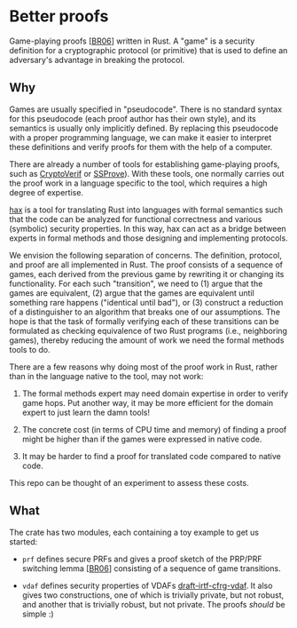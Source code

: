 # Better proofs

Game-playing proofs [[BR06]] written in Rust. A "game" is a security definition
for a cryptographic protocol (or primitive) that is used to define an
adversary's advantage in breaking the protocol.

## Why

Games are usually specified in "pseudocode". There is no standard syntax for
this pseudocode (each proof author has their own style), and its semantics is
usually only implicitly defined. By replacing this pseudocode with a proper
programming language, we can make it easier to interpret these definitions
and verify proofs for them with the help of a computer.

There are already a number of tools for establishing game-playing proofs, such
as [CryptoVerif](https://bblanche.gitlabpages.inria.fr/CryptoVerif/) or
[SSProve](https://eprint.iacr.org/2021/397)). With these tools, one normally
carries out the proof work in a language specific to the tool, which requires a
high degree of expertise.

[hax](https://cryspen.com/hax/) is a tool for translating Rust into languages
with formal semantics such that the code can be analyzed for functional
correctness and various (symbolic) security properties. In this way, hax can
act as a bridge between experts in formal methods and those designing and
implementing protocols.

We envision the following separation of concerns. The definition, protocol, and
proof are all implemented in Rust. The proof consists of a sequence of games,
each derived from the previous game by rewriting it or changing its
functionality. For each such "transition", we need to (1) argue that the games
are equivalent, (2) argue that the games are equivalent until something rare
happens ("identical until bad"), or (3) construct a reduction of a
distinguisher to an algorithm that breaks one of our assumptions. The hope is
that the task of formally verifying each of these transitions can be formulated
as checking equivalence of two Rust programs (i.e., neighboring games), thereby
reducing the amount of work we need the formal methods tools to do.

There are a few reasons why doing most of the proof work in Rust, rather than
in the language native to the tool, may not work:

1. The formal methods expert may need domain expertise in order to verify game
   hops. Put another way, it may be more efficient for the domain expert to
   just learn the damn tools!

2. The concrete cost (in terms of CPU time and memory) of finding a proof might
   be higher than if the games were expressed in native code.

3. It may be harder to find a proof for translated code compared to native
   code.

This repo can be thought of an experiment to assess these costs.

## What

The crate has two modules, each containing a toy example to get us started:

- `prf` defines secure PRFs and gives a proof sketch of the PRP/PRF switching
  lemma [[BR06]] consisting of a sequence of game transitions.

- `vdaf` defines security properties of VDAFs [draft-irtf-cfrg-vdaf]. It also
  gives two constructions, one of which is trivially private, but not robust,
  and another that is trivially robust, but not private. The proofs *should* be
  simple :)

[BR06]: https://eprint.iacr.org/2004/331
[draft-irtf-cfrg-vdaf]: https://datatracker.ietf.org/doc/draft-irtf-cfrg-vdaf
